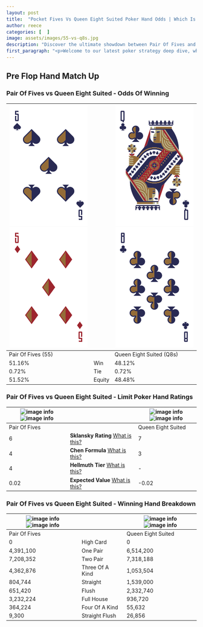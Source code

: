 ```yaml
---
layout: post
title:  "Pocket Fives Vs Queen Eight Suited Poker Hand Odds | Which Is The Better Hand In Poker? A Complete Guide"
author: reece
categories: [  ]
image: assets/images/55-vs-q8s.jpg
description: "Discover the ultimate showdown between Pair Of Fives and Queen Eight Suited in poker! Uncover the odds, strategies, and scenarios where one hand triumphs over the other. Get ready to up your poker game with this thrilling analysis."
first_paragraph: "<p>Welcome to our latest poker strategy deep dive, where we're pitting two distinct hands against each other in a high-stakes showdown: Pair Of Fives vs Queen Eight Suited.</p><p>In the dynamic world of poker, every decision counts, and knowing which hand holds the upper hand is key to your success at the table.</p><p>In this article, we'll dissect these two hands, explore the scenarios where one dominates the other, and equip you with the knowledge to make strategic choices that can tip the odds in your favor.</p><p>Get ready to unravel the intriguing dynamics of these poker hands and elevate your game to new heights.</p>"
---
```




[comment]: # (sp0)

## Pre Flop Hand Match Up

<div class="table hand-ratings" markdown="1"> 



### Pair Of Fives vs Queen Eight Suited - Odds Of Winning


    
| ![image info](assets/images/hand1/5.png) ![image info](assets/images/hand1/5o.png) |  | ![image info](assets/images/hand2/q.png) ![image info](assets/images/hand2/8.png) |
| -------- | -------- | -------- |
| Pair Of Fives (55) |  | Queen Eight Suited (Q8s) |
| 51.16% | Win | 48.12% |
| 0.72% | Tie | 0.72% |
| 51.52% | Equity | 48.48% |




[comment]: # (sp1)



### Pair Of Fives vs Queen Eight Suited - Limit Poker Hand Ratings


    
| ![image info](https://www.riverpairs.com/assets/images/hand1/5.png) ![image info](https://www.riverpairs.com/assets/images/hand1/5o.png) |  | ![image info](https://www.riverpairs.com/assets/images/hand2/q.png) ![image info](https://www.riverpairs.com/assets/images/hand2/8.png) |
| -------- | -------- | -------- |
| Pair Of Fives |  | Queen Eight Suited |
| 6 | **Sklansky Rating** [What is this?](/sklansky-rating-explained) | 7 |
| 4 | **Chen Formula** [What is this?](/chen-formula-explained) | 3 |
| 4 | **Hellmuth Tier** [What is this?](/Hellmuth-tier-explained) | - |
| 0.02 | **Expected Value** [What is this?](/expected-value-explained) | -0.02 |




[comment]: # (sp2)



### Pair Of Fives vs Queen Eight Suited - Winning Hand Breakdown


    
| ![image info](https://www.riverpairs.com/assets/images/hand1/5.png) ![image info](https://www.riverpairs.com/assets/images/hand1/5o.png) |  | ![image info](https://www.riverpairs.com/assets/images/hand2/q.png) ![image info](https://www.riverpairs.com/assets/images/hand2/8.png) |
| -------- | -------- | -------- |
| Pair Of Fives |  | Queen Eight Suited |
| 0 | High Card | 0 |
| 4,391,100 | One Pair | 6,514,200 |
| 7,208,352 | Two Pair | 7,318,188 |
| 4,362,876 | Three Of A Kind | 1,053,504 |
| 804,744 | Straight | 1,539,000 |
| 651,420 | Flush | 2,332,740 |
| 3,232,224 | Full House | 936,720 |
| 364,224 | Four Of A Kind | 55,632 |
| 9,300 | Straight Flush | 26,856 |




[comment]: # (sp3)



</div>

[comment]: # (sp4)



[comment]: # (sp5)

